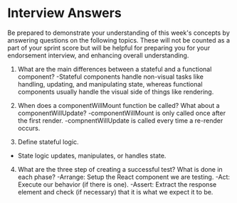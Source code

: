 # Interview Answers

Be prepared to demonstrate your understanding of this week's concepts by answering questions on the following topics. These will not be counted as a part of your sprint score but will be helpful for preparing you for your endorsement interview, and enhancing overall understanding.

1. What are the main differences between a stateful and a functional component?
   -Stateful components handle non-visual tasks like handling, updating, and manipulating state, whereas functional components usually handle the visual side of things like rendering.

2. When does a componentWillMount function be called? What about a componentWillUpdate?
   -componentWillMount is only called once after the first render.
   -compnentWillUpdate is called every time a re-render occurs.

3. Define stateful logic.

- State logic updates, manipulates, or handles state.

4. What are the three step of creating a successful test? What is done in each phase?
   -Arrange: Setup the React component we are testing.
   -Act: Execute our behavior (if there is one).
   -Assert: Extract the response element and check (if necessary) that it is what we expect it to be.
